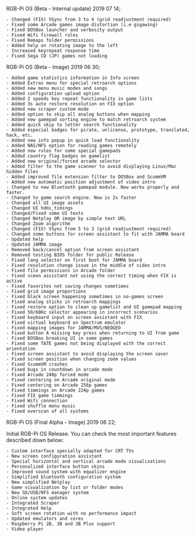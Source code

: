 RGB-Pi OS (Beta - Internal update) 2019 07 14;

    - Changed (FIX) VSync from 3 to 4 (grid readjustment required)
    - Fixed some Arcade games image distortion (i.e gigawing)
    - Fixed DOSBox launcher and verbosity output
    - Fixed Wifi firewall rules
    - Fixed Remaps folder permissions
    - Added help on rotating image to the left
    - Increased keyrepeat response time
    - Fixed Sega CD (JP) games not loading

RGB-Pi OS (Beta - Image) 2019 06 30;

    - Added game statistics information in Info screen
    - Added Extras menu for special retroarch options
    - Added new menu music modes and songs
    - Added configuration upload option
    - Added 2 speeds key repeat functionality in game lists
    - Added 3s auto restore resolution on FIX option
    - Added new scraper custom mode
    - Added option to skip all analog buttons when mapping
    - Added new gamepad sorting engine to match retroarch system
    - Added quick skip to letter search functionality
    - Added especial badges for pirate, unlicense, prototype, translated, hack, etc.
    - Added new info popup in quick load functionality
    - Added NAS/NFS option for reading games remotely
    - Added new rules for some special gamepads
    - Added country flag badges on gamelist
    - Added new original/forced arcade selector
    - Added filter to the game scanner to avoid displaying Linux/Mac hidden files
    - Added improved file extension filter to DOSBox and ScummVM
    - Added new automatic position adjustment of video intro
    - Changed to new Bluetooth gamepad module. Now works properly and faster.
    - Changed to game search engine. Now is 2x faster
    - Changed all UI image assets
    - Changed UI hdmi_timings
    - Changed/Fixed some UI texts
    - Changed Netplay QR image by simple text URL
    - Changed Zoom algorithm
    - Changed (FIX) VSync from 5 to 3 (grid readjustment required)
    - Changed some buttons for screen assistant to fit with JAMMA board
    - Updated help
    - Updated JAMMA image
    - Removed back/cancel option from screen assistant
    - Removed testing BIOS folder for public Release
    - Fixed lang selector on first boot for JAMMA board
    - Fixed resolution change issue in the middle of video intro
    - Fixed file permissions in Arcade folder
    - Fixed sceen assistant not using the correct timing when FIX is active
    - Fixed favorites not saving changes sometimes
    - Fixed grid image proportions
    - Fixed black screen happening sometimes in no-games screen
    - Fixed analog sticks in retroarch mappings
    - Fixed restore option to clean up gamelist and UI gamepad mapping
    - Fixed 50/60Hz selector appearing in incorrect scenarios
    - Fixed keyboard input on screen assistant with FIX
    - Fixed virtual keyboard on Spectrum emulator
    - Fixed mapping images for JAMMA/MVS/NEOGEO
    - Fixed button A missing key press when returning to UI from game
    - Fixed DOSBox breaking UI in some games
    - Fixed some TATE games not being displayed with the correct orientation
    - Fixed screen assistant to avoid displaying the screen saver
    - Fixed screen position when changing zoom values
    - Fixed ScummVM crashes
    - Fixed bugs in countdown in arcade mode
    - Fixed Arcade 240p forced mode
    - Fixed centering on Arcade original mode
    - Fixed centering on Arcade 256p games
    - Fixed timmings on Arcade 224p games
    - Fixed FIX game timmings
    - Fixed Wifi connection
    - Fixed shuffle menu music
    - Fixed overscan of all systems

RGB-Pi OS (Final Alpha - Image) 2019 06 22;

Initial RGB-Pi OS Release. You can check the most important features described down below:

    - Custom interface specially adapted for CRT TVs
    - New screen configuration assistant
    - Special horizontal and vertical arcade mode visualizations
    - Personalized interface button skins
    - Improved sound system with equalizer engine
    - Simplified bluetooth configuration system
    - New simplified Netplay
    - Game visualization by list or folder modes
    - New SD/USB/NFS manager system
    - Online system updates
    - Integrated Scraper
    - Integrated Help
    - Soft screen rotation with no performance impact
    - Updated emulators and cores
    - Raspberry Pi 2B, 3B and 3B Plus support
    - Video player

